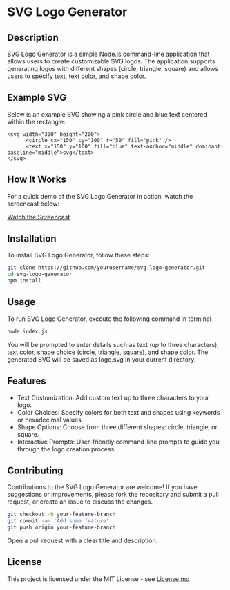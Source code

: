 # SVG Logo Generator

## Description
SVG Logo Generator is a simple Node.js command-line application that allows users to create customizable SVG logos. The application supports generating logos with different shapes (circle, triangle, square) and allows users to specify text, text color, and shape color.

## Example SVG

Below is an example SVG showing a pink circle and blue text centered within the rectangle:

```
<svg width="300" height="200">
      <circle cx="150" cy="100" r="50" fill="pink" />
      <text x="150" y="100" fill="blue" text-anchor="middle" dominant-baseline="middle">svg</text>
</svg>
```



## How It Works

For a quick demo of the SVG Logo Generator in action, watch the screencast below:

[Watch the Screencast](https://drive.google.com/file/d/1g_v_o04CarszJ9hvzgxg4-MumGwI5w8h/view)

## Installation

To install SVG Logo Generator, follow these steps:

```bash
git clone https://github.com/yourusername/svg-logo-generator.git
cd svg-logo-generator
npm install
```

## Usage

To run SVG Logo Generator, execute the following command in terminal

```bash
node index.js
```

You will be prompted to enter details such as text (up to three characters), text color, shape choice (circle, triangle, square), and shape color. The generated SVG will be saved as logo.svg in your current directory.

## Features

* Text Customization: Add custom text up to three characters to your logo.
* Color Choices: Specify colors for both text and shapes using keywords or hexadecimal values.
* Shape Options: Choose from three different shapes: circle, triangle, or square.
* Interactive Prompts: User-friendly command-line prompts to guide you through the logo creation process.

## Contributing

Contributions to the SVG Logo Generator are welcome! If you have suggestions or improvements, please fork the repository and submit a pull request, or create an issue to discuss the changes.

```bash
git checkout -b your-feature-branch
git commit -am 'Add some feature'
git push origin your-feature-branch
```

Open a pull request with a clear title and description.

## License

This project is licensed under the MIT License - see [License.md](https://opensource.org/license/mit)
